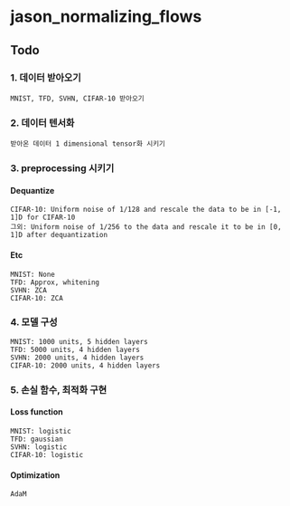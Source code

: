 # jason_normalizing_flows

## Todo
### 1. 데이터 받아오기
    MNIST, TFD, SVHN, CIFAR-10 받아오기
### 2. 데이터 텐서화
    받아온 데이터 1 dimensional tensor화 시키기
### 3. preprocessing 시키기
#### Dequantize
    CIFAR-10: Uniform noise of 1/128 and rescale the data to be in [-1, 1]D for CIFAR-10
    그외: Uniform noise of 1/256 to the data and rescale it to be in [0, 1]D after dequantization
#### Etc
    MNIST: None
    TFD: Approx, whitening
    SVHN: ZCA
    CIFAR-10: ZCA
### 4. 모델 구성
    MNIST: 1000 units, 5 hidden layers
    TFD: 5000 units, 4 hidden layers
    SVHN: 2000 units, 4 hidden layers
    CIFAR-10: 2000 units, 4 hidden layers
### 5. 손실 함수, 최적화 구현
  #### Loss function
    MNIST: logistic
    TFD: gaussian
    SVHN: logistic
    CIFAR-10: logistic
  #### Optimization
    AdaM
